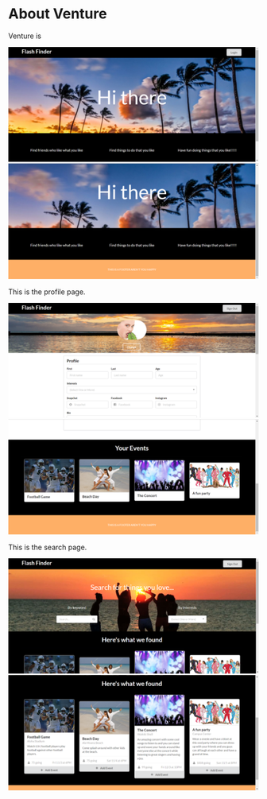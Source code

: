 # About Venture

Venture is

![](images/homepage1.PNG)
![](images/homepage2.PNG)

This is the profile page.

![](images/profilepage1.PNG)
![](images/profilepage2.PNG)

This is the search page.

![](images/searchpage1.PNG)
![](images/searchpage2.PNG)
